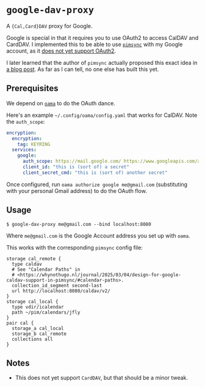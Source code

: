 # `google-dav-proxy`

A `{Cal,Card}DAV` proxy for Google.

Google is special in that it requires you to use OAuth2 to access CalDAV and
CardDAV. I implemented this to be able to use
[`pimsync`](https://pimsync.whynothugo.nl/) with my Google account, as it [does
not yet support OAuth2](https://todo.sr.ht/~whynothugo/pimsync/14).

I later learned that the author of `pimsync` actually proposed this exact idea
in [a blog
post](https://whynothugo.nl/journal/2025/03/04/design-for-google-caldav-support-in-pimsync/).
As far as I can tell, no one else has built this yet.

## Prerequisites

We depend on [`oama`](https://github.com/pdobsan/oama) to do the OAuth dance.

Here's an example `~/.config/oama/config.yaml` that works for CalDAV. Note the
`auth_scope`:

```yaml
encryption:
  encryption:
    tag: KEYRING
  services:
    google:
      auth_scope: https://mail.google.com/ https://www.googleapis.com/auth/calendar
      client_id: "this is (sort of) a secret"
      client_secret_cmd: "this is (sort of) another secret"
```

Once configured, run `oama authorize google me@gmail.com` (substituting with
your personal Gmail address) to do the OAuth flow.

## Usage

```console
$ google-dav-proxy me@gmail.com --bind localhost:8080
```

Where `me@gmail.com` is the Google Account address you set up with `oama`.

This works with the corresponding `pimsync` config file:

```scfg
storage cal_remote {
  type caldav
  # See "Calendar Paths" in
  # <https://whynothugo.nl/journal/2025/03/04/design-for-google-caldav-support-in-pimsync/#calendar-paths>.
  collection_id_segment second-last
  url http://localhost:8080/caldav/v2/
}
storage cal_local {
  type vdir/icalendar
  path ~/pim/calendars/jfly
}
pair cal {
  storage_a cal_local
  storage_b cal_remote
  collections all
}
```

## Notes

- This does not yet support `CardDAV`, but that should be a minor tweak.
